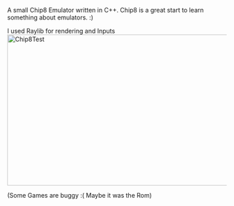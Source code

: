 A small Chip8 Emulator written in C++. Chip8 is a great start to learn something about emulators. :)

I used Raylib for rendering and Inputs
<img width="642" height="347" alt="Chip8Test" src="https://github.com/user-attachments/assets/b6b2e560-33fd-4a59-841d-5402d4a40718" />

(Some Games are buggy :(  Maybe it was the Rom)

